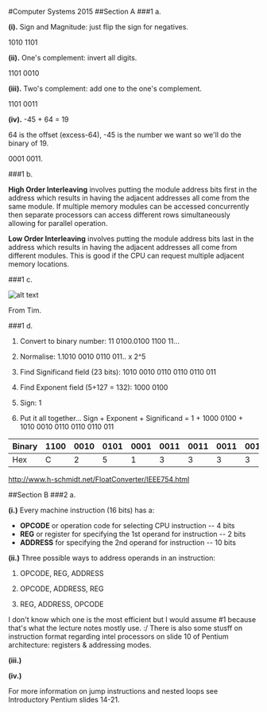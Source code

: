 #Computer Systems 2015
##Section A
###1 a.

**(i).** Sign and Magnitude: just flip the sign for negatives.

1010 1101

**(ii).** One's complement: invert all digits.

1101 0010

**(iii).**  Two's complement: add one to the one's complement.

1101 0011

**(iv).** -45 + 64 = 19

64 is the offset (excess-64), -45 is the number we want so we'll do the binary of 19.

0001 0011.

###1 b.

**High Order Interleaving** involves putting the module address bits first in the address
which results in having the adjacent addresses all come from the same module. If multiple memory
modules can be accessed concurrently then separate processors can access different rows simultaneously
allowing for parallel operation.

**Low Order Interleaving** involves putting the module address bits last in the address which results
in having the adjacent addresses all come from different modules.  This is good if the CPU can request
multiple adjacent memory locations.

###1 c.

![alt text](http://hyperphysics.phy-astr.gsu.edu/hbase/electronic/ietron/nor2.gif "Logo Title Text 1")

From Tim.

###1 d.

1. Convert to binary number: 11 0100.0100 1100 11...

2. Normalise: 1.1010 0010 0110 011.. x 2^5

3. Find Significand field (23 bits): 1010 0010 0110 0110 0110 011

4. Find Exponent field (5+127 = 132): 1000 0100

5. Sign: 1 

6. Put it all together... Sign + Exponent + Significand = 1 + 1000 0100 + 1010 0010 0110 0110 0110 011

| Binary | 1100 | 0010 | 0101 | 0001 | 0011 | 0011 | 0011 |0011 |
|--------|------|------|------|------|------|------|------|-----|
| Hex    | C    | 2    | 5    | 1    | 3    | 3    | 3    | 3   |

http://www.h-schmidt.net/FloatConverter/IEEE754.html

##Section B
###2 a.

**(i.)** Every machine instruction (16 bits) has a:
* **OPCODE** or operation code for selecting CPU instruction -- 4 bits
* **REG** or register for specifying the 1st operand for instruction -- 2 bits
* **ADDRESS** for specifying the 2nd operand for instruction -- 10 bits

**(ii.)** Three possible ways to address operands in an instruction:
1. OPCODE, REG, ADDRESS

2. OPCODE, ADDRESS, REG

3. REG, ADDRESS, OPCODE

I don't know which one is the most efficient but I would assume #1 because that's what the lecture notes mostly use. :/
There is also some stusff on instruction format regarding intel processors on slide 10 of Pentium architecture: registers & addressing modes.

**(iii.)**


**(iv.)** 

For more information on jump instructions and nested loops see Introductory Pentium slides 14-21.
